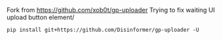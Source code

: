 Fork from https://github.com/xob0t/gp-uploader
Trying to fix waiting UI upload button element/

```
pip install git+https://github.com/Disinformer/gp-uploader -U
```
